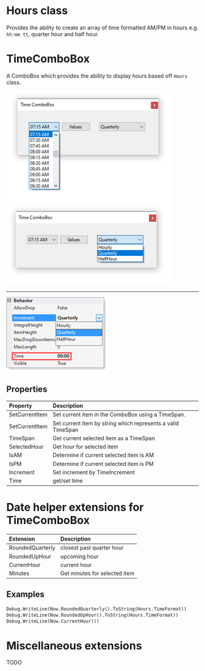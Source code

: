 ﻿

# Hours class

Provides the ability to create an array of time formatted AM/PM in hours e.g. `hh:mm tt`, quarter hour and half hour.


# TimeComboBox

A ComboBox which provides the ability to display hours based off `Hours` class.

![image](../assets/TimeComboBox.png)

---

![img](../assets/TimeComboBoxProps.png)

## Properties


| Property  | Description |
| :--- | :--- |
|SetCurrentItem|Set current item in the ComboBox using a TimeSpan. |
|SetCurrentItem|Set current item by string which represents a valid TimeSpan|
|TimeSpan|Get current selected item as a TimeSpan|
|SelectedHour|Get hour for selected item|
|IsAM|Determine if current selected item is AM|
|IsPM|Determine if current selected item is PM|
|Increment|Set increment by TimeIncrement|
|Time|get/set time|

# Date helper extensions for TimeComboBox


| Extension  | Description |
| :--- | :--- |
| RoundedQuarterly | closest past quarter hour |
| RoundedUpHour | upcoming hour |
| CurrentHour | current hour |
|Minutes|Get minutes for selected item|




## Examples

```
Debug.WriteLine(Now.RoundedQuarterly().ToString(Hours.TimeFormat))
Debug.WriteLine(Now.RoundedUpHour().ToString(Hours.TimeFormat))
Debug.WriteLine(Now.CurrentHour())
```


# Miscellaneous extensions

TODO

